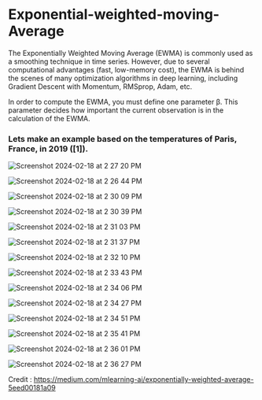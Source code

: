 # Exponential-weighted-moving-Average

The Exponentially Weighted Moving Average (EWMA) is commonly used as a smoothing technique in time series. However, due to several computational advantages (fast, low-memory cost), the EWMA is behind the scenes of many optimization algorithms in deep learning, including Gradient Descent with Momentum, RMSprop, Adam, etc.

In order to compute the EWMA, you must define one parameter β. This parameter decides how important the current observation is in the calculation of the EWMA.

### Lets make an example based on the temperatures of Paris, France, in 2019 ([1]).

![Screenshot 2024-02-18 at 2 27 20 PM](https://github.com/mrvinayakjha/Exponential-weighted-moving-Average/assets/100670889/9e97b0d2-2d80-4a79-b684-d9411ce98a80)


![Screenshot 2024-02-18 at 2 26 44 PM](https://github.com/mrvinayakjha/Exponential-weighted-moving-Average/assets/100670889/68a064cb-518c-4f22-b247-497af43fd08b)


![Screenshot 2024-02-18 at 2 30 09 PM](https://github.com/mrvinayakjha/Exponential-weighted-moving-Average/assets/100670889/67f74e62-5af2-4e97-b726-3e3f85994637)


![Screenshot 2024-02-18 at 2 30 39 PM](https://github.com/mrvinayakjha/Exponential-weighted-moving-Average/assets/100670889/e97b4dcc-5a19-4690-a60f-113659fae8cf)


![Screenshot 2024-02-18 at 2 31 03 PM](https://github.com/mrvinayakjha/Exponential-weighted-moving-Average/assets/100670889/c0756a9a-2fb3-4840-8373-5a5db3b58ba0)


![Screenshot 2024-02-18 at 2 31 37 PM](https://github.com/mrvinayakjha/Exponential-weighted-moving-Average/assets/100670889/ecec6fa3-80ef-452c-b854-c0b4947f64cd)


![Screenshot 2024-02-18 at 2 32 10 PM](https://github.com/mrvinayakjha/Exponential-weighted-moving-Average/assets/100670889/0a9bbf3f-0532-4957-8532-4da1405ccbd6)

![Screenshot 2024-02-18 at 2 33 43 PM](https://github.com/mrvinayakjha/Exponential-weighted-moving-Average/assets/100670889/a69003ea-310d-4f22-9c53-8b6a017f919a)

![Screenshot 2024-02-18 at 2 34 06 PM](https://github.com/mrvinayakjha/Exponential-weighted-moving-Average/assets/100670889/cc0ea363-b868-4f93-8c93-ac4f232965c6)

![Screenshot 2024-02-18 at 2 34 27 PM](https://github.com/mrvinayakjha/Exponential-weighted-moving-Average/assets/100670889/56af26e6-412c-4f39-beb8-5fbfc3b4a78d)

![Screenshot 2024-02-18 at 2 34 51 PM](https://github.com/mrvinayakjha/Exponential-weighted-moving-Average/assets/100670889/dbdee6ff-5b07-4091-90c1-15d7eadf8976)


![Screenshot 2024-02-18 at 2 35 41 PM](https://github.com/mrvinayakjha/Exponential-weighted-moving-Average/assets/100670889/06c38622-7dfe-4e40-868e-16a6a0e39f88)

![Screenshot 2024-02-18 at 2 36 01 PM](https://github.com/mrvinayakjha/Exponential-weighted-moving-Average/assets/100670889/8d87c577-4af8-467a-8c20-79aff9664fc7)

![Screenshot 2024-02-18 at 2 36 27 PM](https://github.com/mrvinayakjha/Exponential-weighted-moving-Average/assets/100670889/2bdc7912-2feb-49ea-ab47-bb23cf7333c7)

Credit : https://medium.com/mlearning-ai/exponentially-weighted-average-5eed00181a09
















